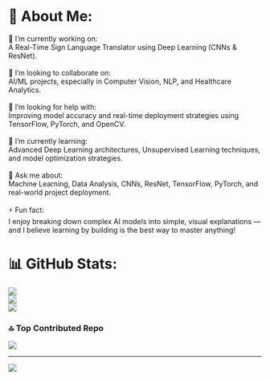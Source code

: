 # 💫 About Me:
🔭 I’m currently working on:<br>A Real-Time Sign Language Translator using Deep Learning (CNNs & ResNet).<br><br>👯 I’m looking to collaborate on:<br>AI/ML projects, especially in Computer Vision, NLP, and Healthcare Analytics.<br><br>🤝 I’m looking for help with:<br>Improving model accuracy and real-time deployment strategies using TensorFlow, PyTorch, and OpenCV.<br><br>🌱 I’m currently learning:<br>Advanced Deep Learning architectures, Unsupervised Learning techniques, and model optimization strategies.<br><br>💬 Ask me about:<br>Machine Learning, Data Analysis, CNNs, ResNet, TensorFlow, PyTorch, and real-world project deployment.<br><br>⚡ Fun fact:<br>I enjoy breaking down complex AI models into simple, visual explanations — and I believe learning by building is the best way to master anything!

# 📊 GitHub Stats:
![](https://github-readme-stats.vercel.app/api?username=InsaneXP&theme=dark&hide_border=false&include_all_commits=false&count_private=false)<br/>
![](https://nirzak-streak-stats.vercel.app/?user=InsaneXP&theme=dark&hide_border=false)<br/>
![](https://github-readme-stats.vercel.app/api/top-langs/?username=InsaneXP&theme=dark&hide_border=false&include_all_commits=false&count_private=false&layout=compact)

### 🔝 Top Contributed Repo
![](https://github-contributor-stats.vercel.app/api?username=InsaneXP&limit=5&theme=dark&combine_all_yearly_contributions=true)

---
[![](https://visitcount.itsvg.in/api?id=InsaneXP&icon=0&color=0)](https://visitcount.itsvg.in)

<!-- Proudly created with GPRM ( https://gprm.itsvg.in ) -->
